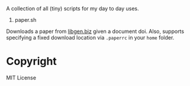 A collection of all (tiny) scripts for my day to day uses.

1. paper.sh

Downloads a paper from [libgen.biz](http://libgen.biz) given a document doi. Also, supports
specifying a fixed download location via `.paperrc` in your `home` folder.


Copyright
=========
MIT License
